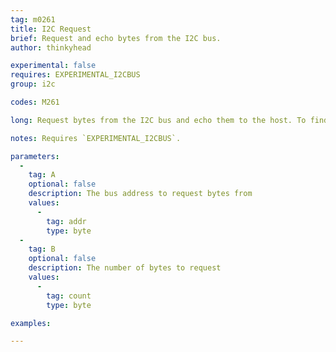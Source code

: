 ```yaml
---
tag: m0261
title: I2C Request
brief: Request and echo bytes from the I2C bus.
author: thinkyhead

experimental: false
requires: EXPERIMENTAL_I2CBUS
group: i2c

codes: M261

long: Request bytes from the I2C bus and echo them to the host. To find out how to do more useful things with I2C see the I2C master / slave article.

notes: Requires `EXPERIMENTAL_I2CBUS`.

parameters:
  -
    tag: A
    optional: false
    description: The bus address to request bytes from
    values:
      -
        tag: addr
        type: byte
  -
    tag: B
    optional: false
    description: The number of bytes to request
    values:
      -
        tag: count
        type: byte

examples:

---
```



